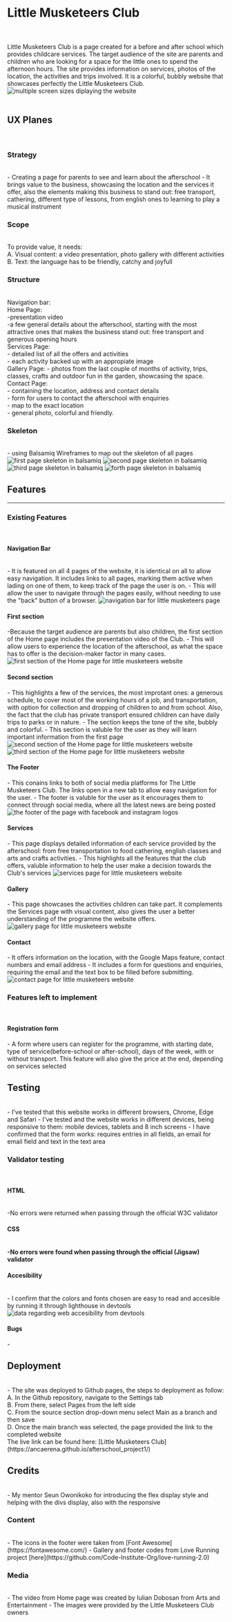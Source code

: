 <h1>Little Musketeers Club</h1>
<br>
<br>
Little Musketeers Club is a page created for a before and after school which provides childcare services. The target audience of the site are parents and children who are looking for a space for the little ones to spend the afternoon hours. The site provides information on services, photos of the location, the activities and trips involved. It is a colorful, bubbly website that showcases perfectly the Little Musketeers Club.
<br>
<img src="assets/images/responsive.jpg" alt="multiple screen sizes diplaying the website">
<br>
<br>
<h2>UX Planes</h2>
<br>
<h3>Strategy</h3>
<br>
- Creating a page for parents to see and learn about the afterschool
- It brings value to the business, showcasing the location and the services it offer, also the elements making this business to stand out: free transport, cathering, different type of lessons, from english ones to learning to play a musical instrument
<br>
<h3>Scope</h3>
<br>
To provide value, it needs:
<br>
A. Visual content: a video presentation, photo gallery with different activities
<br>
B. Text: the language has to be friendly, catchy and joyfull
<br>
<h3>Structure</h3>
<br>
Navigation bar:
<br>
Home Page:
<br>
-presentation video
<br>
-a few general details about the afterschool, starting with the most attractive ones that makes the business stand out: free transport and generous opening hours
<br>
Services Page:
<br>
- detailed list of all the offers and activities
<br>
- each activity backed up with an appropiate image
<br>
Gallery Page:
- photos from the last couple of months of activity, trips, classes, crafts and outdoor fun in the garden, showcasing the space.
<br>
Contact Page:
<br>
- containing the location, address and contact details
<br>
- form for users to contact the afterschool with enquiries
<br>
- map to the exact location
<br>
- general photo, colorful and friendly.
<br>
<h3>Skeleton</h3>
<br>
- using Balsamiq Wireframes to map out the skeleton of all pages
<br>
<img src="assets/images/NewWireframe1.png" alt="first page skeleton in balsamiq">
<img src="assets/images/NewWireframe2.png" alt="second page skeleton in balsamiq">
<img src="assets/images/NewWireframe3.png" alt="third page skeleton in balsamiq">
<img src="assets/images/NewWireframe4.png" alt="forth page skeleton in balsamiq">
<br>
<h2>Features</h2>
<hr>
<h3>Existing Features</h3>
<br>
<h4>Navigation Bar</h4>
<br>
- It is featured on all 4 pages of the website, it is identical on all to allow easy navigation. It includes links to all pages, marking them active when lading on one of them, to keep track of the page the user is on.
- This will allow the user to navigate through the pages easily, without needing to use the "back" button of a browser.
<img src="assets/images/nav-bar.jpg" alt="navigation bar for little musketeers page">
<br>
<h4>First section</h4>
-Because the target audience are parents but also children, the first section of the Home page includes the presentation video of the Club.
- This will allow users to experience the location of the afterschool, as what the space has to offer is the decision-maker factor in many cases.
<img src="assets/images/first-section.jpg" alt="first section of the Home page for little musketeers website">
<br>
<h4>Second section</h4>
- This highlights a few of the services, the most improtant ones: a generous schedule, to cover most of the working hours of a job, and transportation, with option for collection and dropping of children to and from school. Also, the fact that the club has private transport ensured children can have daily trips to parks or in nature.
- The section keeps the tone of the site, bubbly and colorful.
- This section is valuble for the user as they will learn important information from the first page
<img src="assets/images/second-section.jpg" alt="second section of the Home page for little musketeers website">
<img src="assets/images/third-section.jpg" alt="third section of the Home page for little musketeers website">
<br>
<h4>The Footer</h4>
- This conains links to both of social media platforms for The Little Musketeers Club. The links open in a new tab to allow easy navigation for the user.
- The footer is valuble for the user as it encourages them to connect through social media, where all the latest news are being posted
<img src="assets/images/footer.jpg" alt="the footer of the page with facebook and instagram logos">
<br>
<h4>Services</h4>
- This page displays detailed information of each service provided by the afterschool: from free transportation to food cathering, english classes and arts and crafts activities.
- This highlights all the features that the club offers, valuble information to help the user make a decision towards the Club's services
<img src="assets/images/services.jpg" alt="services page for little musketeers website">
<br>
<h4>Gallery</h4>
- This page showcases the activities children can take part. It complements the Services page with visual content, also gives the user a better understanding of the programme the website offers.
<img src="assets/images/contactgallery.jpg" alt="gallery page for little musketeers website">
<h4>Contact</h4>
- It offers information on the location, with the Google Maps feature, contact numbers and email address
- It includes a form for questions and enquiries, requiring the email and the text box to be filled before submitting.
<img src="assets/images/contact.jpg" alt="contact page for little musketeers website">
<br>
<h3>Features left to implement</h3>
<br>
<h4>Registration form</h4>
- A form where users can register for the programme, with starting date, type of service(before-school or after-school), days of the week, with or without transport. This feature will also give the price at the end, depending on services selected
<h2>Testing</h2>
<br>
- I've tested that this website works in different browsers, Chrome, Edge and Safari
- I've tested and the website works in different devices, being responsive to them: mobile devices, tablets and 8 inch screens
- I have confirmed that the form works: requires entries in all fields, an email for email field and text in the text area
<h3>Validator testing</h3>
<br>
<h4>HTML</h4>
<br>
-No errors were returned when passing through the official W3C validator
<br>
<h4>CSS<h4>
<br>
-No errors were found when passing through the official (Jigsaw) validator
<br>
<h4>Accesibility</h4>
<br>
- I confirm that the colors and fonts chosen are easy to read and accesible by running it through lighthouse in devtools
<img src="assets/images/web-accesibility.jpeg" alt="data regarding web accesibility from devtools">
<br>
<h4>Bugs</h4>
- 
<h2>Deployment</h2>
<br>
- The site was deployed to Github pages, the steps to deployment as follow:
<br>
A. In the Github repository, navigate to the Settings tab
<br>
B. From there, select Pages from the left side
<br>
C. From the source section drop-down menu select Main as a branch and then save
<br>
D. Once the main branch was selected, the page provided the link to the completed website
<br>
The live link can be found here: [Little Musketeers Club](https://ancaerena.github.io/afterschool_project1/)
<h2>Credits</h2>
<br>
- My mentor Seun Owonikoko for introducing the flex display style and helping with the divs display, also with the responsive
<h3>Content</h3>
<br>
- The icons in the footer were taken from [Font Awesome](https://fontawesome.com/)
- Gallery and footer codes from Love Running project [here](https://github.com/Code-Institute-Org/love-running-2.0)
<br>
<h3>Media</h3>
<br>
- The video from Home page was created by Iulian Dobosan from Arts and Entertainment
- The images were provided by the Little Musketeers Club owners



